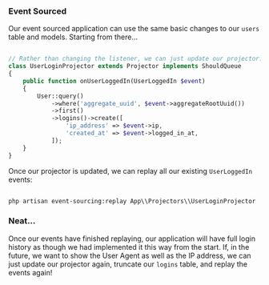 ### Event Sourced

Our event sourced application can use the same basic changes to our
`users` table and models. Starting from there…

```php

// Rather than changing the listener, we can just update our projector:
class UserLoginProjector extends Projector implements ShouldQueue
{
    public function onUserLoggedIn(UserLoggedIn $event)
    {
        User::query()
            ->where('aggregate_uuid', $event->aggregateRootUuid())
            ->first()
            ->logins()->create([
                'ip_address' => $event->ip,
                'created_at' => $event->logged_in_at,
            ]);
    }
}

```

Once our projector is updated, we can replay all our existing `UserLoggedIn`
events:

```shell

php artisan event-sourcing:replay App\\Projectors\\UserLoginProjector

```

### Neat…

Once our events have finished replaying, our application will have full
login history as though we had implemented it this way from the start.
If, in the future, we want to show the User Agent as well as the IP address,
we can just update our projector again, truncate our `logins` table,
and replay the events again!
